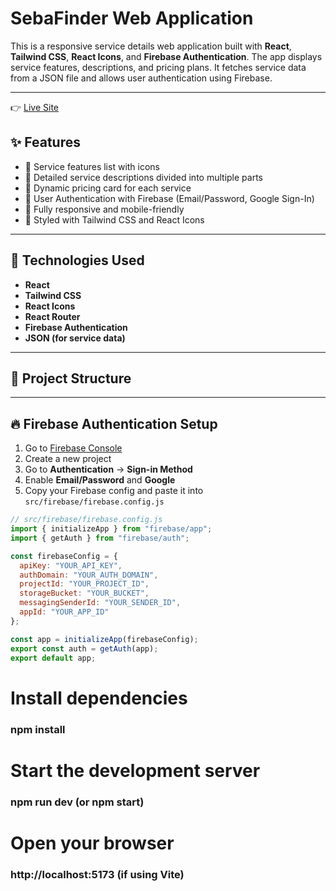 # SebaFinder Web Application

This is a responsive service details web application built with **React**, **Tailwind CSS**, **React Icons**, and **Firebase Authentication**. The app displays service features, descriptions, and pricing plans. It fetches service data from a JSON file and allows user authentication using Firebase.

---
👉 [Live Site](https://sebafinder.netlify.app/)

## ✨ Features

- 📝 Service features list with icons  
- 📑 Detailed service descriptions divided into multiple parts  
- 💸 Dynamic pricing card for each service  
- 🔐 User Authentication with Firebase (Email/Password, Google Sign-In)  
- 📱 Fully responsive and mobile-friendly  
- 🎨 Styled with Tailwind CSS and React Icons  

---

## 🚀 Technologies Used

- **React**
- **Tailwind CSS**
- **React Icons**
- **React Router**
- **Firebase Authentication**
- **JSON (for service data)**

---

## 📂 Project Structure



---

## 🔥 Firebase Authentication Setup

1. Go to [Firebase Console](https://console.firebase.google.com/)
2. Create a new project
3. Go to **Authentication** → **Sign-in Method**
4. Enable **Email/Password** and **Google**
5. Copy your Firebase config and paste it into `src/firebase/firebase.config.js`

```javascript
// src/firebase/firebase.config.js
import { initializeApp } from "firebase/app";
import { getAuth } from "firebase/auth";

const firebaseConfig = {
  apiKey: "YOUR_API_KEY",
  authDomain: "YOUR_AUTH_DOMAIN",
  projectId: "YOUR_PROJECT_ID",
  storageBucket: "YOUR_BUCKET",
  messagingSenderId: "YOUR_SENDER_ID",
  appId: "YOUR_APP_ID"
};

const app = initializeApp(firebaseConfig);
export const auth = getAuth(app);
export default app;

```


# Install dependencies
### npm install
# Start the development server 
### npm run dev (or npm start)
# Open your browser 
### http://localhost:5173 (if using Vite)

